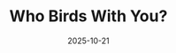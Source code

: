 ---
title: Who Birds With You?
description: A map of 300,000 global birders interconnected by 43 million shared eBird checklists.
tags:
 - tag: environment
   link: https://subject.space/projects/glenecho-stream/
 - tag: birds
   link: https://exclav.es/2024/06/02/trip-report-jamaica-birdwatching-music-and-hiking/
 - tag: citizen science
   link: https://exclav.es/2023/03/22/inaturalist-observations-locals-and-tourists/
date: 2025-10-21
year: 2025
externalURL: /projects-static/ebird-network/
---